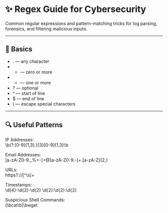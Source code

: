 # ✨ Regex Guide for Cybersecurity

Common regular expressions and pattern-matching tricks for log parsing, forensics, and filtering malicious inputs.

---

## 🧠 Basics

- . — any character  
- * — zero or more  
- + — one or more  
- ? — optional  
- ^ — start of line  
- $ — end of line  
- \ — escape special characters  

---

## 🔍 Useful Patterns

IP Addresses:  
\b(?:[0-9]{1,3}\.){3}[0-9]{1,3}\b

Email Addresses:  
[a-zA-Z0-9._%+-]+@[a-zA-Z0-9.-]+\.[a-zA-Z]{2,}

URLs:  
https?:\/\/[^\s]+

Timestamps:  
\d{4}-\d{2}-\d{2} \d{2}:\d{2}:\d{2}

Suspicious Shell Commands:  
(\bcat\b|\bwget
